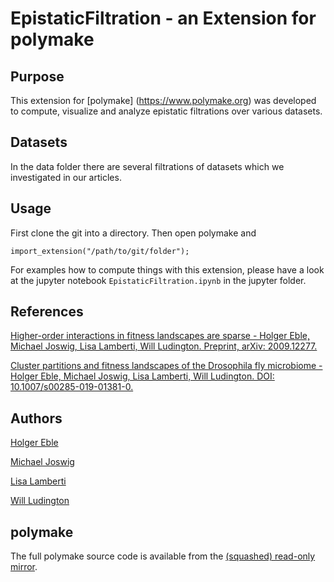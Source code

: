 # EpistaticFiltration - an Extension for polymake

## Purpose
This extension for [polymake] (https://www.polymake.org) was developed to compute, visualize and analyze epistatic filtrations over various datasets.

## Datasets
In the data folder there are several filtrations of datasets which we investigated in our articles. 

## Usage
First clone the git into a directory. Then open polymake and
```
import_extension("/path/to/git/folder");
```
For examples how to compute things with this extension, please have a look at the jupyter notebook `EpistaticFiltration.ipynb` in the jupyter folder.

## References
[Higher-order interactions in fitness landscapes are sparse - Holger Eble, Michael Joswig, Lisa Lamberti, Will Ludington. Preprint, arXiv: 2009.12277.](https://arxiv.org/abs/2009.12277)

[Cluster partitions and fitness landscapes of the Drosophila fly microbiome - Holger Eble, Michael Joswig, Lisa Lamberti, Will Ludington. DOI: 10.1007/s00285-019-01381-0.](https://link.springer.com/article/10.1007%2Fs00285-019-01381-0)

## Authors
[Holger Eble](http://page.math.tu-berlin.de/~eble/)

[Michael Joswig](http://page.math.tu-berlin.de/~joswig/)

[Lisa Lamberti](https://bsse.ethz.ch/cbg/group/people/person-detail.html?persid=158462)

[Will Ludington](https://emb.carnegiescience.edu/science/faculty/william-ludington)

## polymake
The full polymake source code is available from the [(squashed) read-only mirror](https://github.com/polymake/polymake).

